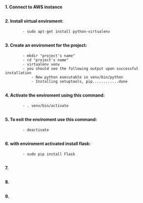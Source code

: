 ####    1. Connect to AWS instance
##
####	2. Install virtual enviroment:
			- sudo apt-get install python-virtualenv
##
####	3. Create an enviroment for the project:
			- mkdir "project's name"
			- cd "project's name"
			- virtualenv venv
			- you should see the following output upon successful installation
				- New python executable in venv/bin/python
				- Installing setuptools, pip............done
##
####	4. Activate the enviroment using this command:
			- . venv/bin/activate
##
####	5. To exit the enviroment use this command:
			- deactivate
##
####	6. with enviroment activated install flask:
			- sudo pip install Flask
##
####	7. 
##
####	8. 
##
####	9. 
###
